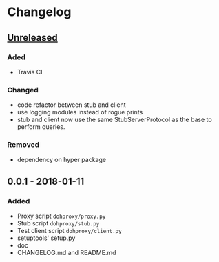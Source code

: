 # Changelog

## [Unreleased]
### Aded
- Travis CI

### Changed
- code refactor between stub and client
- use logging modules instead of rogue prints
- stub and client now use the same StubServerProtocol as the base to perform
  queries.

### Removed
- dependency on hyper package


## 0.0.1 - 2018-01-11
### Added
- Proxy script `dohproxy/proxy.py`
- Stub script `dohproxy/stub.py`
- Test client script `dohproxy/client.py`
- setuptools' setup.py
- doc
- CHANGELOG.md and README.md

[Unreleased]: https://github.com/facebookexperimental/doh-proxy/compare/v0.0.1...HEAD
